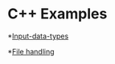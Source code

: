 # C++ Examples 



*[Input-data-types](https://github.com/NicJC/Input-data-types/blob/master/Input/Input.cpp)

*[File handling](https://github.com/NicJC/File_handling/blob/master/File_handling/File_handling.cpp)

